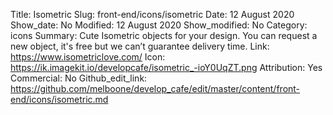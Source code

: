 Title: Isometric 
Slug: front-end/icons/isometric
Date: 12 August 2020
Show_date: No
Modified: 12 August 2020
Show_modified: No
Category: icons
Summary: Cute Isometric objects for your design. You can request a new object, it's free but we can’t guarantee delivery time.
Link: https://www.isometriclove.com/
Icon: https://ik.imagekit.io/developcafe/isometric_-ioY0UqZT.png
Attribution: Yes
Commercial: No
Github_edit_link: https://github.com/melboone/develop_cafe/edit/master/content/front-end/icons/isometric.md